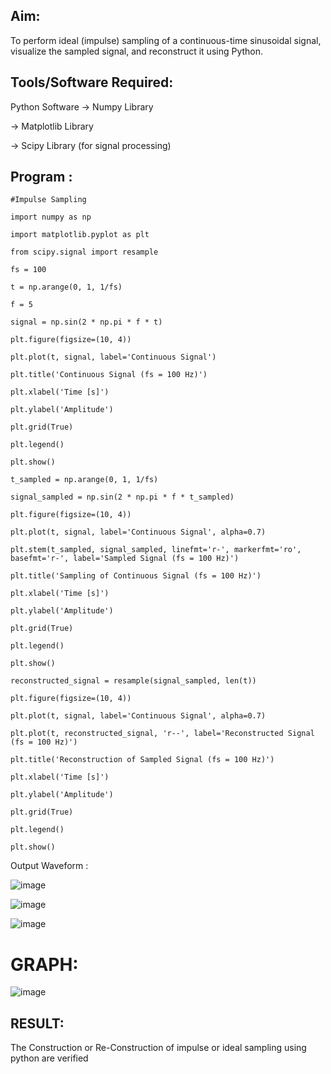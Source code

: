 
## Aim:

To perform ideal (impulse) sampling of a continuous-time sinusoidal signal, visualize the sampled signal, and reconstruct it using Python.

## Tools/Software Required:

Python Software
-> Numpy Library

-> Matplotlib Library

-> Scipy Library (for signal processing)

## Program :
~~~~
#Impulse Sampling

import numpy as np

import matplotlib.pyplot as plt

from scipy.signal import resample

fs = 100

t = np.arange(0, 1, 1/fs)

f = 5

signal = np.sin(2 * np.pi * f * t)

plt.figure(figsize=(10, 4))

plt.plot(t, signal, label='Continuous Signal')

plt.title('Continuous Signal (fs = 100 Hz)')

plt.xlabel('Time [s]')

plt.ylabel('Amplitude')

plt.grid(True)

plt.legend()

plt.show()

t_sampled = np.arange(0, 1, 1/fs)

signal_sampled = np.sin(2 * np.pi * f * t_sampled)

plt.figure(figsize=(10, 4))

plt.plot(t, signal, label='Continuous Signal', alpha=0.7)

plt.stem(t_sampled, signal_sampled, linefmt='r-', markerfmt='ro', basefmt='r-', label='Sampled Signal (fs = 100 Hz)')

plt.title('Sampling of Continuous Signal (fs = 100 Hz)')

plt.xlabel('Time [s]')

plt.ylabel('Amplitude')

plt.grid(True)

plt.legend()

plt.show()

reconstructed_signal = resample(signal_sampled, len(t))

plt.figure(figsize=(10, 4))

plt.plot(t, signal, label='Continuous Signal', alpha=0.7)

plt.plot(t, reconstructed_signal, 'r--', label='Reconstructed Signal (fs = 100 Hz)')

plt.title('Reconstruction of Sampled Signal (fs = 100 Hz)')

plt.xlabel('Time [s]')

plt.ylabel('Amplitude')

plt.grid(True)

plt.legend()

plt.show()
~~~~

Output Waveform :

![image](https://github.com/user-attachments/assets/6b0c8b03-788f-413a-a530-c839f28554d7)

![image](https://github.com/user-attachments/assets/90589f3e-7191-4afb-864b-c731057858d9)

![image](https://github.com/user-attachments/assets/7e331b04-1686-4e7f-b255-7652fb1c50e2)

# GRAPH:

![image](https://github.com/user-attachments/assets/99cdbbf9-faba-4c5b-8c22-307c1649360a)


## RESULT:

The Construction or Re-Construction of impulse or ideal sampling using python are verified


